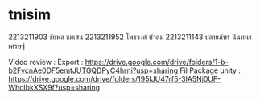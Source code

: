 # tnisim
2213211903 ขัยพล ชมเสน
2213211952 โพธวงศ์ บัวตม
2213211143 ปลายภัทร นันทนรเศรษฐ์ 

Video review :
Export : https://drive.google.com/drive/folders/1-b-b2FvcnAe0DF5emtJUTGQDPyC4hrni?usp=sharing
Fil Package unity : https://drive.google.com/drive/folders/195IJU47rf5-3IA5Nj0UF-WhcIbkXSX9f?usp=sharing
